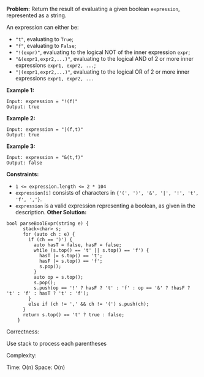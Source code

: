 **Problem:**
Return the result of evaluating a given boolean `expression`, represented as a string.

An expression can either be:

- `"t"`, evaluating to `True`;
- `"f"`, evaluating to `False`;
- `"!(expr)"`, evaluating to the logical NOT of the inner expression `expr`;
- `"&(expr1,expr2,...)"`, evaluating to the logical AND of 2 or more inner expressions `expr1, expr2, ...`;
- `"|(expr1,expr2,...)"`, evaluating to the logical OR of 2 or more inner expressions `expr1, expr2, ...`

 

**Example 1:**

```
Input: expression = "!(f)"
Output: true
```

**Example 2:**

```
Input: expression = "|(f,t)"
Output: true
```

**Example 3:**

```
Input: expression = "&(t,f)"
Output: false
```

 

**Constraints:**

- `1 <= expression.length <= 2 * 104`
- `expression[i]` consists of characters in `{'(', ')', '&', '|', '!', 't', 'f', ','}`.
- `expression` is a valid expression representing a boolean, as given in the description.
**Other Solution:**
```
bool parseBoolExpr(string e) {
      stack<char> s;
      for (auto ch : e) {
        if (ch == ')') {
          auto hasT = false, hasF = false;
          while (s.top() == 't' || s.top() == 'f') {
            hasT |= s.top() == 't';
            hasF |= s.top() == 'f';
            s.pop();
          }
          auto op = s.top();
          s.pop();
          s.push(op == '!' ? hasF ? 't' : 'f' : op == '&' ? !hasF ? 't' : 'f' : hasT ? 't' : 'f');
        }
        else if (ch != ',' && ch != '(') s.push(ch);
      }
      return s.top() == 't' ? true : false;
    }
```
Correctness:

Use stack to process each parentheses 

Complexity:

Time: O(n)
Space: O(n)